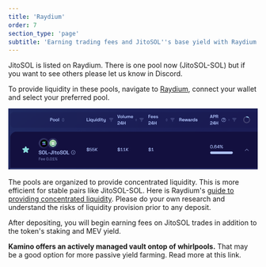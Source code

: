 ```yaml
---
title: 'Raydium'
order: 7
section_type: 'page'
subtitle: 'Earning trading fees and JitoSOL''s base yield with Raydium pools'
---
```



JitoSOL is listed on Raydium. There is one pool now (JitoSOL-SOL) but if you want to see others please let us know in Discord.

To provide liquidity in these pools, navigate to [Raydium](https://raydium.io/clmm/pools/), connect your wallet and select your preferred pool.

![Raydium](/shared/images/jito_network/Raydium.png)

The pools are organized to provide concentrated liquidity. This is more efficient for stable pairs like JitoSOL-SOL. Here is Raydium's [guide to providing concentrated liquidity](https://docs.raydium.io/raydium/liquidity-providers/providing-concentrated-liquidity-clmm). Please do your own research and understand the risks of liquidity provision prior to any deposit. 

After depositing, you will begin earning fees on JitoSOL trades in addition to the token's staking and MEV yield. 

**Kamino offers an actively managed vault ontop of whirlpools.** That may be a good option for more passive yield farming. Read more at this link.

